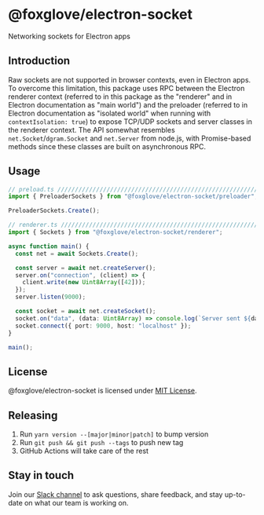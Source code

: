 # @foxglove/electron-socket

Networking sockets for Electron apps

## Introduction

Raw sockets are not supported in browser contexts, even in Electron apps. To overcome this limitation, this package uses RPC between the Electron renderer context (referred to in this package as the "renderer" and in Electron documentation as "main world") and the preloader (referred to in Electron documentation as "isolated world" when running with `contextIsolation: true`) to expose TCP/UDP sockets and server classes in the renderer context. The API somewhat resembles `net.Socket`/`dgram.Socket` and `net.Server` from node.js, with Promise-based methods since these classes are built on asynchronous RPC.

## Usage

```ts
// preload.ts ////////////////////////////////////////////////////////////////
import { PreloaderSockets } from "@foxglove/electron-socket/preloader";

PreloaderSockets.Create();
```

```ts
// renderer.ts ///////////////////////////////////////////////////////////////
import { Sockets } from "@foxglove/electron-socket/renderer";

async function main() {
  const net = await Sockets.Create();

  const server = await net.createServer();
  server.on("connection", (client) => {
    client.write(new Uint8Array([42]));
  });
  server.listen(9000);

  const socket = await net.createSocket();
  socket.on("data", (data: Uint8Array) => console.log(`Server sent ${data}`));
  socket.connect({ port: 9000, host: "localhost" });
}

main();
```

## License

@foxglove/electron-socket is licensed under [MIT License](https://opensource.org/licenses/MIT).

## Releasing

1. Run `yarn version --[major|minor|patch]` to bump version
2. Run `git push && git push --tags` to push new tag
3. GitHub Actions will take care of the rest

## Stay in touch

Join our [Slack channel](https://foxglove.dev/join-slack) to ask questions, share feedback, and stay up-to-date on what our team is working on.
